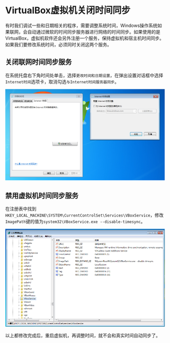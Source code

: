 # VirtualBox虚拟机关闭时间同步

有时我们调试一些和日期相关的程序，需要调整系统时间，Windows操作系统如果联网，会自动通过微软的时间同步服务器进行网络的时间同步。如果使用的是VirtualBox，虚拟机软件还会另外注册一个服务，保持虚拟机和宿主机时间同步。如果我们要修改系统时间，必须同时关闭这两个服务。

## 关闭联网时间同步服务

在系统托盘右下角时间处单击，选择`更改时间和日期设置`，在弹出设置对话框中选择`Internet时间`选项卡，取消勾选`与Internet时间服务器同步`。

![](res/1.png)

## 禁用虚拟机时间同步服务

在注册表中找到`HKEY_LOCAL_MACHINE\SYSTEM\CurrentControlSet\Services\VBoxService`，修改`ImagePath`键的值为`system32\VBoxService.exe --disable-timesync`。

![](res/2.png)

以上都修改完成后，重启虚拟机，再调整时间，就不会和真实时间自动同步了。
